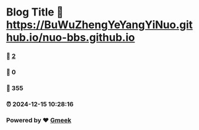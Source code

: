 # Blog Title :link: https://BuWuZhengYeYangYiNuo.github.io/nuo-bbs.github.io 
### :page_facing_up: [2](https://BuWuZhengYeYangYiNuo.github.io/nuo-bbs.github.io/tag.html) 
### :speech_balloon: 0 
### :hibiscus: 355 
### :alarm_clock: 2024-12-15 10:28:16 
### Powered by :heart: [Gmeek](https://github.com/Meekdai/Gmeek)
